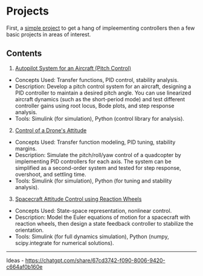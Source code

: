 # Projects 

First, a [simple project](BasicController.md) to get a hang of impleementing controllers then a few basic projects in areas of interest.

## Contents 

1.  [Autopilot System for an Aircraft (Pitch Control)](AircraftController.md)
  - Concepts Used: Transfer functions, PID control, stability analysis.
  - Description: Develop a pitch control system for an aircraft, designing a PID controller to maintain a desired pitch angle. You can use linearized aircraft dynamics (such as the short-period mode) and test different controller gains using root locus, Bode plots, and step response analysis.
  - Tools: Simulink (for simulation), Python (control library for analysis).

2. [Control of a Drone's Attitude](DroneController.md)
  - Concepts Used: Transfer function modeling, PID tuning, stability margins.
  - Description: Simulate the pitch/roll/yaw control of a quadcopter by implementing PID controllers for each axis. The system can be simplified as a second-order system and tested for step response, overshoot, and settling time.
  - Tools: Simulink (for simulation), Python (for tuning and stability analysis).

3. [Spacecraft Attitude Control using Reaction Wheels](SpacecraftController.md)
  - Concepts Used: State-space representation, nonlinear control.
  - Description: Model the Euler equations of motion for a spacecraft with reaction wheels, then design a state feedback controller to stabilize the orientation.
  - Tools: Simulink (for full dynamics simulation), Python (numpy, scipy.integrate for numerical solutions).

----
Ideas - https://chatgpt.com/share/67cd3742-f090-8006-9420-c664af0b160e
